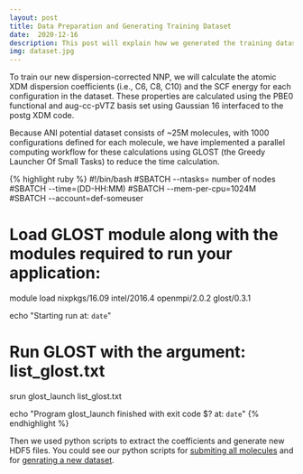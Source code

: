 ```yaml
---
layout: post
title: Data Preparation and Generating Training Dataset
date:  2020-12-16
description: This post will explain how we generated the training dataset
img: dataset.jpg 
---
```

To train our new dispersion-corrected NNP, we will calculate the atomic XDM dispersion coefficients (i.e., C​6​, C​8​, C​10​) and the SCF energy for each configuration in the dataset. These properties are calculated using the PBE0 functional​ and aug-cc-pVTZ basis set using Gaussian 16 interfaced to the postg XDM code.

Because ANI potential dataset consists of ~25M molecules, with 1000 configurations defined for each molecule, we have implemented a parallel computing workflow for these calculations using GLOST (the Greedy Launcher Of Small Tasks) to reduce the time calculation.

{% highlight ruby %} 
#!/bin/bash
#SBATCH --ntasks= number of nodes 
#SBATCH --time=(DD-HH:MM)
#SBATCH --mem-per-cpu=1024M
#SBATCH --account=def-someuser

# Load GLOST module along with the modules required to run your application:

module load nixpkgs/16.09  intel/2016.4  openmpi/2.0.2 glost/0.3.1

echo "Starting run at: `date`"

# Run GLOST with the argument: list_glost.txt
srun glost_launch list_glost.txt

echo "Program glost_launch finished with exit code $? at: `date`"
{% endhighlight %}

Then we used python scripts to extract the coefficients and generate new HDF5 files. 
You could see our python scripts for [submiting all molecules](https://github.com/NazaninRzj/Master_Project/Scripts/submitt_all_molecules.py) and for [genrating a new dataset](https://github.com/NazaninRzj/Master_Project/Scripts/generate_dataset.py). 

